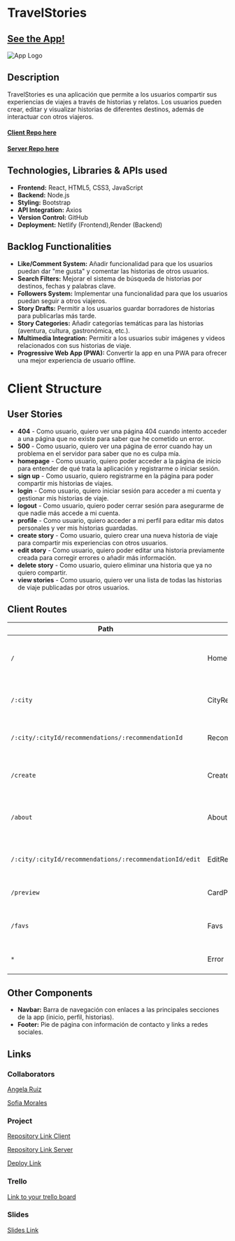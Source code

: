 # TravelStories

## [See the App!](https://travelstories-as.netlify.app/)

![App Logo](your-image-logo-path-or-name)

## Description

TravelStories es una aplicación que permite a los usuarios compartir sus experiencias de viajes a través de historias y relatos. Los usuarios pueden crear, editar y visualizar historias de diferentes destinos, además de interactuar con otros viajeros.

#### [Client Repo here](https://github.com/somorales/Viajes)
#### [Server Repo here](https://github.com/somorales/Viajes-backend)

## Technologies, Libraries & APIs used

- **Frontend:** React, HTML5, CSS3, JavaScript
- **Backend:** Node.js
- **Styling:** Bootstrap
- **API Integration:** Axios
- **Version Control:** GitHub
- **Deployment:** Netlify (Frontend),Render (Backend)

## Backlog Functionalities

- **Like/Comment System:** Añadir funcionalidad para que los usuarios puedan dar "me gusta" y comentar las historias de otros usuarios.
- **Search Filters:** Mejorar el sistema de búsqueda de historias por destinos, fechas y palabras clave.
- **Followers System:** Implementar una funcionalidad para que los usuarios puedan seguir a otros viajeros.
- **Story Drafts:** Permitir a los usuarios guardar borradores de historias para publicarlas más tarde.
- **Story Categories:** Añadir categorías temáticas para las historias (aventura, cultura, gastronómica, etc.).
- **Multimedia Integration:** Permitir a los usuarios subir imágenes y videos relacionados con sus historias de viaje.
- **Progressive Web App (PWA):** Convertir la app en una PWA para ofrecer una mejor experiencia de usuario offline.

# Client Structure

## User Stories

- **404** - Como usuario, quiero ver una página 404 cuando intento acceder a una página que no existe para saber que he cometido un error.
- **500** - Como usuario, quiero ver una página de error cuando hay un problema en el servidor para saber que no es culpa mía.
- **homepage** - Como usuario, quiero poder acceder a la página de inicio para entender de qué trata la aplicación y registrarme o iniciar sesión.
- **sign up** - Como usuario, quiero registrarme en la página para poder compartir mis historias de viajes.
- **login** - Como usuario, quiero iniciar sesión para acceder a mi cuenta y gestionar mis historias de viaje.
- **logout** - Como usuario, quiero poder cerrar sesión para asegurarme de que nadie más accede a mi cuenta.
- **profile** - Como usuario, quiero acceder a mi perfil para editar mis datos personales y ver mis historias guardadas.
- **create story** - Como usuario, quiero crear una nueva historia de viaje para compartir mis experiencias con otros usuarios.
- **edit story** - Como usuario, quiero poder editar una historia previamente creada para corregir errores o añadir más información.
- **delete story** - Como usuario, quiero eliminar una historia que ya no quiero compartir.
- **view stories** - Como usuario, quiero ver una lista de todas las historias de viaje publicadas por otros usuarios.

## Client Routes

| Path                                                   | Page                   | Components             | Behavior                                                      |
| ------------------------------------------------------ | ---------------------- | ---------------------- | ------------------------------------------------------------- |
| `/`                                                    | HomePage               | Navbar, Footer          | Página de inicio con información general de la aplicación y las ciudades |
| `/:city`                                               | CityRecommendations     | CityCard, Favs          | Muestra recomendaciones de la ciudad seleccionada              |
| `/:city/:cityId/recommendations/:recommendationId`     | RecommendationDetails   | RecommendationCard      | Vista detallada de una recomendación específica                |
| `/create`                                              | CreateRecommendation    | RecommendationForm      | Formulario para crear una nueva recomendación de viaje         |
| `/about`                                               | About                  | InfoSection             | Página con información sobre la aplicación y su propósito      |
| `/:city/:cityId/recommendations/:recommendationId/edit`| EditRecommendation      | EditForm                | Formulario para editar una recomendación existente             |
| `/preview`                                             | CardPreview            | CardView                | Vista previa de una tarjeta de recomendación                  |
| `/favs`                                                | Favs                   | FavsCard                | Muestra las recomendaciones marcadas como favoritas            |
| `*`                                                    | Error                  | ErrorPage               | Página de error cuando la ruta no existe                      |

## Other Components

- **Navbar:** Barra de navegación con enlaces a las principales secciones de la app (inicio, perfil, historias).
- **Footer:** Pie de página con información de contacto y links a redes sociales.

## Links

### Collaborators

[Angela Ruiz](https://https://github.com/anruiz-r)

[Sofia Morales](https://github.com/somorales)

### Project

[Repository Link Client](https://github.com/somorales/Viajes)

[Repository Link Server](https://github.com/somorales/Viajes-backend)

[Deploy Link](https://travelstories-as.netlify.app/)

### Trello

[Link to your trello board](https://trello.com/b/H3SqggjI)

### Slides

[Slides Link](https://www.figma.com/board/4sVdUtalSetB9V07HbKqwa/Untitled?node-id=0-1&node-type=canvas&t=LUjbhfQEYBU4J3mw-0)
